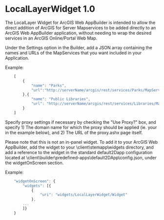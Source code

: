 LocalLayerWidget 1.0
==

The LocalLayer Widget for ArcGIS Web AppBuilder is intended to allow the direct addition of ArcGIS for Server Mapservices to be added directly to an ArcGIS Web AppBuilder application, without needing to wrap the desired services in an ArcGIS Online/Portal Web Map.

Under the Settings option in the Builder, add a JSON array containing the names and URLs of the MapServices that you want included in your Application.  

Example:
```javascript
	[
		{
			"name": "Parks",
			"url":"http://serverName/arcgis/rest/services/Parks/MapServer"
		},{
			"name": "Public Libraries",
			"url": "http://serverName/arcgis/rest/services/Libraries/MapServer"
		}
	]
```

Specify proxy settings if necessary by checking the "Use Proxy?" box, and specify 1) The domain name for which the proxy should be applied (ie. your <servername> in the example below), and 2) The URL of the proxy.ashx page itself.

Please note that this is not an in-panel widget.  To add it to your ArcGIS Web AppBuilder, add the widget to your \client\stemapp\widgets directory, and add a reference to the widget in the standard default2Dapp configuration located at \client\builder\predefined-apps\default2DApp\config.json, under the widgetOnScreen section.

Example:
```javascript
	"widgetOnScreen": {
		"widgets": [{
			{
				"uri": "widgets/LocalLayerWidget/Widget"
      		},
      	...
      	]}
	}
```